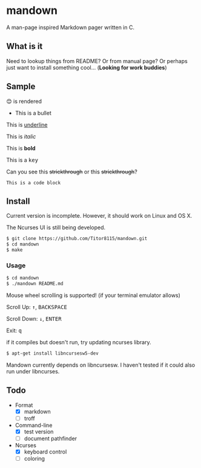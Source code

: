 # mandown

A man-page inspired Markdown pager written in C.

## What is it

Need to lookup things from README? Or from manual page? Or perhaps just want to install something cool... (**Looking for work buddies**)

## Sample

😊 is rendered

- This is a bullet

This is <u>underline</u>

This is <em>italic</em>

This is <strong>bold</strong>

This is a <kbd>key</kbd>

Can you see this <s>strickthrough</s> or this <del>strickthrough</del>?

`This is a code block`

## Install

Current version is incomplete. However, it should work on Linux and OS X.

The Ncurses UI is still being developed.

```bash
$ git clone https://github.com/Titor8115/mandown.git
$ cd mandown
$ make
```

### Usage

```bash
$ cd mandown
$ ./mandown README.md
```

Mouse wheel scrolling is supported! (if your terminal emulator allows)

Scroll Up: <kbd>↑</kbd>, <kbd>BACKSPACE</kbd>

Scroll Down: <kbd>↓</kbd>, <kbd>ENTER</kbd>

Exit: <kbd>q</kbd>

if it compiles but doesn't run, try updating ncurses library.

```bash
$ apt-get install libncursesw5-dev
```

Mandown currently depends on libncursesw.
I haven't tested if it could also run under libncurses.

## Todo

- Format
  - [x] markdown
  - [ ] troff

- Command-line
  - [x] test version
  - [ ] document pathfinder

- Ncurses
  - [x] keyboard control
  - [ ] coloring

